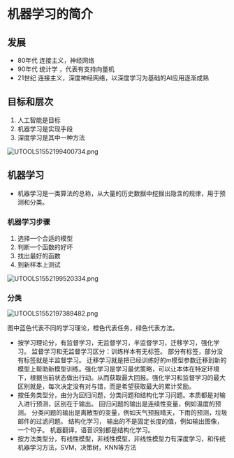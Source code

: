 # 机器学习的简介

## 发展
- 80年代 连接主义，神经网络
- 90年代 统计学 ，代表有支持向量机
- 21世纪 连接主义，深度神经网络，以深度学习为基础的AI应用逐渐成熟

## 目标和层次

1. 人工智能是目标
2. 机器学习是实现手段
3. 深度学习是其中一种方法

![UTOOLS1552199400734.png](https://i.loli.net/2019/03/10/5c84aee9b791f.png)

## 机器学习

- 机器学习是一类算法的总称，从大量的历史数据中挖掘出隐含的规律，用于预测和分类。

### 机器学习步骤
1. 选择一个合适的模型
2. 判断一个函数的好坏
3. 找出最好的函数
4. 到新样本上测试


![UTOOLS1552199520334.png](https://i.loli.net/2019/03/10/5c84af60ed9c8.png)

### 分类

![UTOOLS1552197389482.png](https://i.loli.net/2019/03/10/5c84a70df19cf.png)


图中蓝色代表不同的学习理论，橙色代表任务，绿色代表方法。 

- 按学习理论分，有监督学习，无监督学习，半监督学习，迁移学习，强化学习。 监督学习和无监督学习区分：训练样本有无标签。 部分有标签，部分没有标签就是半监督学习。 迁移学习就是把已经训练好的m模型参数迁移到新的模型上帮助新模型训练。强化学习是学习最优策略，可以让本体在特定环境下，根据当前状态做出行动。从而获取最大回报。强化学习和监督学习的最大区别就是，每次决定没有对与错，而是希望获取最大的累计奖励。
- 按任务类型分，由分为回归问题，分类问题和结构化学习问题。本质都是对输入进行预测，区别在于输出。 回归问题的输出是连续性变量，例如温度的预测。 分类问题的输出是离散型的变量，例如天气预报晴天，下雨的预测，垃圾邮件的过滤问题。 结构化学习， 输出的不是固定长度的值，例如输出图像，一个句子。 机器翻译，语音识别都是结构化学习。
- 按方法类型分，有线性模型，非线性模型，非线性模型力有深度学习，和传统机器学习方法，SVM，决策树，KNN等方法
